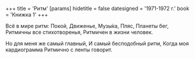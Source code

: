 +++
title = 'Ритм'
[params]
  hidetitle = false
  datesigned = '1971-1972 г.'
  book = 'Книжка 1'
+++
<!-- Ритм -->

Всё в мире ритм:
Покой,
Движенье,
Музы&#x301;ка,
Пляс,
Планеты бег,
Ритмичны все стихотворенья,
Ритмичен в жизни человек.

Но для меня же самый главный,
И самый бесподобный ритм,
Когда моя кардиограмма
Ритмично с ленты говорит.
<!-- [* АвтВариант- С врачём ритмично говорит.] -->

<!-- [* АвтВариант] -->
<!-- [* Но для меня же самый главный,] -->
<!-- [* И самый мелодичный звук -] -->
<!-- [* Хороший ритм кардиограммы] -->
<!-- [* И чёткий сердца перестук.] -->

<!-- [Илья- 1971-1972 г.] -->
<!-- Книжка 1 -->
